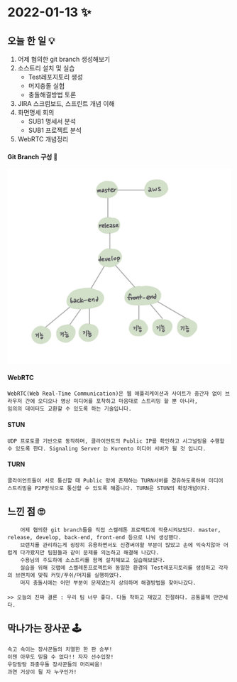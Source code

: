 # 2022-01-13 ✨

## 오늘 한 일 💡

1. 어제 협의한 git branch 생성해보기
2. 소스트리 설치 및 실습
   - Test레포지토리 생성
   - 머지충돌 실험
   - 충돌해결방법 토론
3. JIRA 스크럼보드, 스프린트 개념 이해
4. 화면명세 회의
   - SUB1 명세서 분석
   - SUB1 프로젝트 분석
5. WebRTC 개념정리

#### Git Branch 구성 🌿

![img](img/git_branch.jpg)

#### WebRTC

```
WebRTC(Web Real-Time Communication)은 웹 애플리케이션과 사이트가 중간자 없이 브라우저 간에 오디오나 영상 미디어를 포착하고 마음대로 스트리밍 할 뿐 아니라,
임의의 데이터도 교환할 수 있도록 하는 기술입니다.
```

#### STUN

```
UDP 프로토콜 기반으로 동작하며, 클라이언트의 Public IP를 확인하고 시그널링을 수행할 수 있도록 한다. Signaling Server 는 Kurento 미디어 서버가 될 것 입니다.
```

#### TURN

```
클라이언트들이 서로 통신할 때 Public 망에 존재하는 TURN서버를 경유하도록하여 미디어 스트리밍을 P2P방식으로 통신할 수 있도록 해줍니다. TURN은 STUN의 확장개념이다.
```

## 느낀 점 🙄

```
    어제 협의한 git branch들을 직접 스켈레톤 프로젝트에 적용시켜보았다. master, release, develop, back-end, front-end 등으로 나눠 생성했다.
    브랜치를 관리하는게 굉장히 유용하면서도 신경써야할 부분이 많았고 손에 익숙치않아 어렵게 다가왔지만 팀원들과 같이 문제를 의논하고 해결해 나갔다.
    수용님의 주도하에 소스트리를 함께 설치해보고 실습해보았다.
    실습을 위해 깃랩에 스켈레톤프로젝트와 동일한 환경의 Test레포지토리를 생성하고 각자의 브랜치에 맞춰 커밋/푸쉬/머지를 실행하였다.
    머지 충돌시에는 어떤 부분이 문제였는지 상의하며 해결방법을 찾아나갔다.

>> 오늘의 진짜 결론 : 우리 팀 너무 좋다. 다들 착하고 재밌고 친절하다. 공통플젝 만만세다.
```

## 막나가는 장사꾼 🕹

```
속고 속이는 장사꾼들의 치열한 한 판 승부!
이젠 아무도 믿을 수 없다!! 자자 선수입장!
우당탕탕 좌충우돌 장사꾼들의 머리싸움!
과연 거상이 될 자 누구인가!
```
